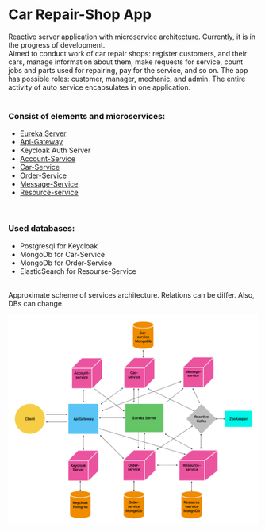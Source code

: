 # Car Repair-Shop App

Reactive server application with microservice architecture.
Currently, it is in the progress of development.</br>
Aimed to conduct work of car repair shops: register customers, and their cars, manage information about them, 
make requests for service, count jobs and parts used for repairing, pay for the service, and so on. 
The app has possible roles: customer, manager, mechanic, and admin.
The entire activity of auto service encapsulates in one application.</br>
</br>

### Consist of elements and microservices: 
 - [Eureka Server](https://github.com/sltnsrh/car-repair-eureka-server)
 - [Api-Gateway](https://github.com/sltnsrh/car-repair-api-gateway)
 - Keycloak Auth Server
 - [Account-Service](https://github.com/sltnsrh/car-repair-account-service)
 - [Car-Service](https://github.com/sltnsrh/car-repair-car-service)
 - [Order-Service](https://github.com/sltnsrh/car-repair-order-service)
 - [Message-Service](https://github.com/sltnsrh/car-repair-message-service)
 - [Resource-service](https://github.com/sltnsrh/car-repair-resource-service)
</br>

### Used databases: 
 - Postgresql for Keycloak
 - MongoDb for Car-Service
 - MongoDb for Order-Service
 - ElasticSearch for Resourse-Service

</br>
Approximate scheme of services architecture. Relations can be differ. Also, DBs can change. 

![car-repair-shop-scheme](car-repair-shop-scheme.png)
